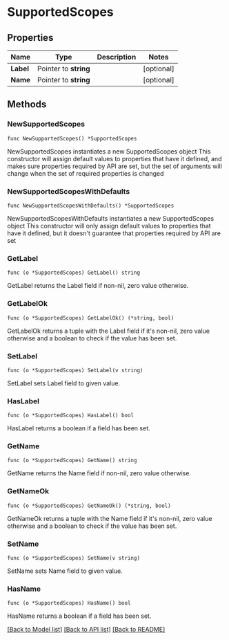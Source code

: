 # SupportedScopes

## Properties

Name | Type | Description | Notes
------------ | ------------- | ------------- | -------------
**Label** | Pointer to **string** |  | [optional] 
**Name** | Pointer to **string** |  | [optional] 

## Methods

### NewSupportedScopes

`func NewSupportedScopes() *SupportedScopes`

NewSupportedScopes instantiates a new SupportedScopes object
This constructor will assign default values to properties that have it defined,
and makes sure properties required by API are set, but the set of arguments
will change when the set of required properties is changed

### NewSupportedScopesWithDefaults

`func NewSupportedScopesWithDefaults() *SupportedScopes`

NewSupportedScopesWithDefaults instantiates a new SupportedScopes object
This constructor will only assign default values to properties that have it defined,
but it doesn't guarantee that properties required by API are set

### GetLabel

`func (o *SupportedScopes) GetLabel() string`

GetLabel returns the Label field if non-nil, zero value otherwise.

### GetLabelOk

`func (o *SupportedScopes) GetLabelOk() (*string, bool)`

GetLabelOk returns a tuple with the Label field if it's non-nil, zero value otherwise
and a boolean to check if the value has been set.

### SetLabel

`func (o *SupportedScopes) SetLabel(v string)`

SetLabel sets Label field to given value.

### HasLabel

`func (o *SupportedScopes) HasLabel() bool`

HasLabel returns a boolean if a field has been set.

### GetName

`func (o *SupportedScopes) GetName() string`

GetName returns the Name field if non-nil, zero value otherwise.

### GetNameOk

`func (o *SupportedScopes) GetNameOk() (*string, bool)`

GetNameOk returns a tuple with the Name field if it's non-nil, zero value otherwise
and a boolean to check if the value has been set.

### SetName

`func (o *SupportedScopes) SetName(v string)`

SetName sets Name field to given value.

### HasName

`func (o *SupportedScopes) HasName() bool`

HasName returns a boolean if a field has been set.


[[Back to Model list]](../README.md#documentation-for-models) [[Back to API list]](../README.md#documentation-for-api-endpoints) [[Back to README]](../README.md)


